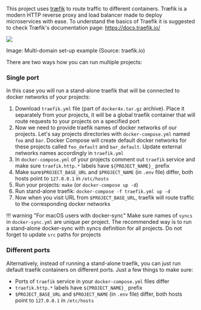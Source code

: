 This project uses [træfik](https://docs.traefik.io) to route traffic to different containers. Træfik is a modern HTTP reverse proxy and load balancer made to deploy microservices with ease. To understand the basics of Traefik it is suggested to check Træfik's documentation page: https://docs.traefik.io/

<img src="https://docs.traefik.io/assets/img/traefik-architecture.png" />

Image: Multi-domain set-up example
(Source: traefik.io)

There are two ways how you can run multiple projects:

### Single port

In this case you will run a stand-alone traefik that will be connected to docker networks of your projects:

1. Download `traefik.yml` file (part of `docker4x.tar.gz` archive). Place it separately from your projects, it will be a global traefik container that will route requests to your projects on a specified port 
2. Now we need to provide traefik names of docker networks of our projects. Let's say projects directories with `docker-compose.yml` named `foo` and `bar`. Docker Compose will create default docker networks for these projects called `foo_default` and `bar_default`. Update external networks names accordingly in `traefik.yml`
3. In `docker-compose.yml` of your projects comment out `traefik` service and make sure `traefik.http.*` labels have `${PROJECT_NAME}_` prefix
4. Make sure`$PROJECT_BASE_URL` and `$PROJECT_NAME` (in `.env` file) differ, both hosts point to `127.0.0.1` in `/etc/hosts`    
5. Run your projects: `make` (or `docker-compose up -d`) 
6. Run stand-alone traefik: `docker-compose -f traefik.yml up -d` 
7. Now when you visit URL from `$PROJECT_BASE_URL`, traefik will route traffic to the corresponding docker networks 

!!! warning "For macOS users with docker-sync"
    Make sure names of `syncs` in `docker-sync.yml` are unique per project. The recommended way is to run a stand-alone docker-sync with syncs definition for all projects. Do not forget to update `src` paths for projects 

### Different ports 

Alternatively, instead of running a stand-alone traefik, you can just run default traefik containers on different ports. Just a few things to make sure:

* Ports of `traefik` service in your `docker-compose.yml` files differ 
* `traefik.http.*` labels have `${PROJECT_NAME}_` prefix
* `$PROJECT_BASE_URL` and `$PROJECT_NAME` (in `.env` file) differ, both hosts point to `127.0.0.1` in `/etc/hosts`
